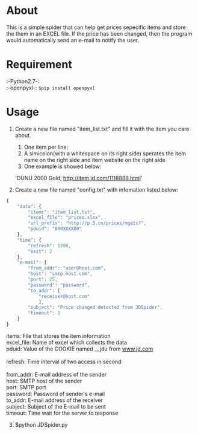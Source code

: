 About
====
This is a simple spider that can help get prices sepecific items and store<br>
the them in an EXCEL file. If the price has been changed, then the program<br>
would automatically send an e-mail to notify the user.<br>

Requirement
====
:-Python2.7-:<br>
:-openpyxl-:  `$pip install openpyxl`<br>

Usage
====
1. Create a new file named "item_list.txt" and fill it with the item you care about.
    1. One item per line;
    2. A simicolon(with a whitespace on its right side) sperates the item name on the right side and item website on the right side
    3. One example is showed below:

    'DUNU 2000 Gold; http://item.jd.com/1118888.html'

2. Create a new file named "config.txt" with infomation listed below:

```javascript
{
    "data": {
        "items": "item_list.txt",
        "excel_file": "prices.xlsx",
        "url_prefix": "http://p.3.cn/prices/mgets?",
        "pduid": "800XXXX08"
    },
    "time": {
        "refresh": 1200,
        "exit": 2
    },
    "e-mail": {
        "from_addr": "user@host.com",
        "host": "smtp.host.com",
        "port": 25,
        "password": "password",
        "to_addr": [
            "receiver@host.com"
            ],
        "subject": "Price changed detected from JDSpider",
        "timeout": 2
    }
}
```

items: File that stores the item information<br>
excel_file: Name of excel which collects the data<br>
pduid: Value of the COOKIE named __jdu from www.jd.com<br>
<br>
refresh: Time interval of two access in second<br>
<br>
from_addr: E-mail address of the sender<br>
host: SMTP host of the sender<br>
port: SMTP port<br>
password: Password of sender's e-mail<br>
to_addr: E-mail address of the receiver<br>
subject: Subject of the E-mail to be sent<br>
timeout: Time wait for the server to response<br>

3. $python JDSpider.py

